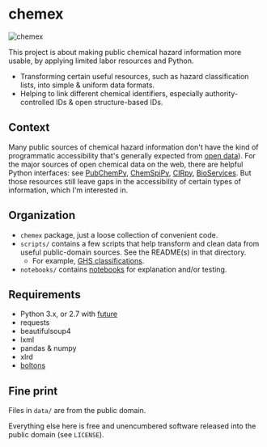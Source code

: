 # chemex

![chemex](https://upload.wikimedia.org/wikipedia/commons/thumb/b/b8/Chemex_Coffeemaker.jpg/300px-Chemex_Coffeemaker.jpg)

This project is about making public chemical hazard information more usable, by applying limited labor resources and Python.

* Transforming certain useful resources, such as hazard classification lists, into simple & uniform data formats.
* Helping to link different chemical identifiers, especially authority-controlled IDs & open structure-based IDs.

## Context

Many public sources of chemical hazard information don't have the kind of programmatic accessibility that's generally expected from [open data](http://opendefinition.org/od/2.0/en/index.html)). For the major sources of open chemical data on the web, there are helpful Python interfaces: see [PubChemPy](https://github.com/mcs07/PubChemPy), [ChemSpiPy](https://github.com/mcs07/ChemSpiPy), [CIRpy](https://github.com/mcs07/CIRpy), [BioServices](https://github.com/cokelaer/bioservices). But those resources still leave gaps in the accessibility of certain types of information, which I'm interested in.

## Organization

* `chemex` package, just a loose collection of convenient code.
* `scripts/` contains a few scripts that help transform and clean data from useful public-domain sources. See the README(s) in that directory.
  * For example, [GHS classifications](https://github.com/akokai/chemex/blob/master/scripts/README_GHS.md).
* `notebooks/` contains [notebooks](http://jupyter.org/) for explanation and/or testing.


## Requirements

* Python 3.x, or 2.7 with [future](http://python-future.org/)
* requests
* beautifulsoup4
* lxml
* pandas & numpy
* xlrd
* [boltons](https://github.com/mahmoud/boltons/)


## Fine print

Files in `data/` are from the public domain.

Everything else here is free and unencumbered software released into the public domain (see `LICENSE`).
